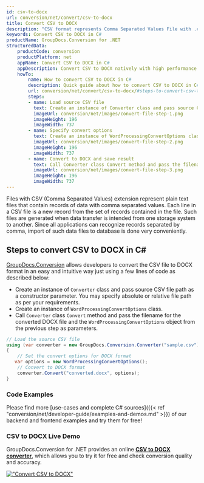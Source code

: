 ```yaml
---
id: csv-to-docx
url: conversion/net/convert/csv-to-docx
title: Convert CSV to DOCX
description: "CSV format represents Comma Separated Values File with .csv extension. Learn how to convert CSV to DOCX file programmatically in C# language using GroupDocs.Conversion for .NET library."
keywords: Convert CSV to DOCX in C#
productName: GroupDocs.Conversion for .NET
structuredData:
    productCode: conversion
    productPlatform: net
    appName: Convert CSV to DOCX in C#
    appDescription: Convert CSV to DOCX natively with high performance using C# language and server side GroupDocs.Conversion for .NET APIs, without the use of any software like Microsoft or Open Office.
    howTo:
        name: How to convert CSV to DOCX in C# 
        description: Quick guide about how to convert CSV to DOCX in C# with high performance and accuracy.
        url: conversion/net/convert/csv-to-docx/#steps-to-convert-csv-to-docx-in-c
        steps:
        - name: Load source CSV file 
          text: Create an instance of Converter class and pass source CSV file path as a constructor parameter. You may specify absolute or relative file path as per your requirements. 
          imageUrl: conversion/net/images/convert-file-step-1.png
          imageHeight: 196
          imageWidth: 737
        - name: Specify convert options 
          text: Create an instance of WordProcessingConvertOptions class.
          imageUrl: conversion/net/images/convert-file-step-2.png
          imageHeight: 196
          imageWidth: 737
        - name: Convert to DOCX and save result 
          text: Call Converter class Convert method and pass the filename for the converted HTML file and the WordProcessingConvertOptions object from the previous step as parameters.
          imageUrl: conversion/net/images/convert-file-step-3.png
          imageHeight: 196
          imageWidth: 737
---
```


Files with CSV (Comma Separated Values) extension represent plain text files that contain records of data with comma separated values. Each line in a CSV file is a new record from the set of records contained in the file. Such files are generated when data transfer is intended from one storage system to another. Since all applications can recognize records separated by comma, import of such data files to database is done very conveniently.

## Steps to convert CSV to DOCX in C#

[GroupDocs.Conversion](https://products.groupdocs.com/conversion/net) allows developers to convert the CSV file to DOCX format in an easy and intuitive way just using a few lines of code as described below:

* Create an instance of `Converter` class and pass source CSV file path as a constructor parameter. You may specify absolute or relative file path as per your requirements. 
* Create an instance of `WordProcessingConvertOptions` class.
* Call `Converter` class `Convert` method and pass the filename for the converted DOCX file and the `WordProcessingConvertOptions` object from the previous step as parameters.

```csharp
// Load the source CSV file
using (var converter = new GroupDocs.Conversion.Converter("sample.csv"))
{
    // Set the convert options for DOCX format
   var options = new WordProcessingConvertOptions();
    // Convert to DOCX format
    converter.Convert("converted.docx", options);
}
```

### Code Examples

Please find more [use-cases and complete C# sources]({{< ref "conversion/net/developer-guide/examples-and-demos.md" >}}) of our backend and frontend examples and try them for free!

### CSV to DOCX Live Demo

GroupDocs.Conversion for .NET provides an online [**CSV to DOCX converter**](https://products.groupdocs.app/conversion/csv-to-docx), which allows you to try it for free and check conversion quality and accuracy.

[!["Convert CSV to DOCX"](conversion/net/images/convert-to-docx/convert-csv-to-docx.png)](https://products.groupdocs.app/conversion/csv-to-docx)